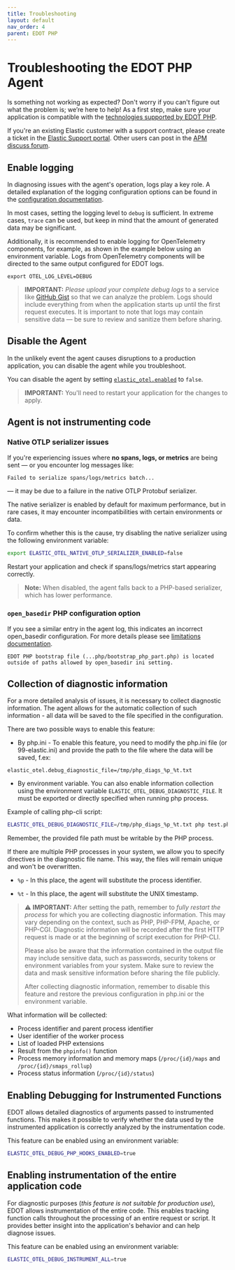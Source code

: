 ```yaml
---
title: Troubleshooting
layout: default
nav_order: 4
parent: EDOT PHP
---
```


# Troubleshooting the EDOT PHP Agent

Is something not working as expected?
Don't worry if you can't figure out what the problem is; we’re here to help!
As a first step, make sure your application is compatible with the [technologies supported by EDOT PHP](./supported-technologies).

If you're an existing Elastic customer with a support contract, please create a ticket in the
[Elastic Support portal](https://support.elastic.co/customers/s/login/).
Other users can post in the [APM discuss forum](https://discuss.elastic.co/c/apm).

## Enable logging

In diagnosing issues with the agent's operation, logs play a key role. A detailed explanation of the logging configuration options can be found in the [configuration documentation](./configuration#logging-configuration).

In most cases, setting the logging level to `debug` is sufficient. In extreme cases, `trace` can be used, but keep in mind that the amount of generated data may be significant.

Additionally, it is recommended to enable logging for OpenTelemetry components, for example, as shown in the example below using an environment variable. Logs from OpenTelemetry components will be directed to the same output configured for EDOT logs.

```
export OTEL_LOG_LEVEL=DEBUG
```

> **IMPORTANT:** _Please upload your complete debug logs_ to a service like [GitHub Gist](https://gist.github.com) so that we can analyze the problem. Logs should include everything from when the application starts up until the first request executes. It is important to note that logs may contain sensitive data — be sure to review and sanitize them before sharing.


## Disable the Agent

In the unlikely event the agent causes disruptions to a production application,
you can disable the agent while you troubleshoot.

You can disable the agent by setting [`elastic_otel.enabled`](./configuration#general-configuration) to `false`.

> **IMPORTANT:** You'll need to restart your application for the changes to apply.


## Agent is not instrumenting code

### Native OTLP serializer issues

If you're experiencing issues where **no spans, logs, or metrics** are being sent — or you encounter log messages like:

```bash
Failed to serialize spans/logs/metrics batch...
```

— it may be due to a failure in the native OTLP Protobuf serializer.

The native serializer is enabled by default for maximum performance, but in rare cases, it may encounter incompatibilities with certain environments or data.

To confirm whether this is the cause, try disabling the native serializer using the following environment variable:

```bash
export ELASTIC_OTEL_NATIVE_OTLP_SERIALIZER_ENABLED=false
```

Restart your application and check if spans/logs/metrics start appearing correctly.

> **Note:** When disabled, the agent falls back to a PHP-based serializer, which has lower performance.


### `open_basedir` PHP configuration option

If you see a similar entry in the agent log, this indicates an incorrect open_basedir configuration.
For more details please see [limitations documentation](./setup/limitations#open_basedir-php-configuration-option).


`EDOT PHP bootstrap file (...php/bootstrap_php_part.php) is located outside of paths allowed by open_basedir ini setting.`

## Collection of diagnostic information

For a more detailed analysis of issues, it is necessary to collect diagnostic information. The agent allows for the automatic collection of such information - all data will be saved to the file specified in the configuration.

There are two possible ways to enable this feature:

- By php.ini - To enable this feature, you need to modify the php.ini file (or 99-elastic.ini) and provide the path to the file where the data will be saved, f.ex:
```
elastic_otel.debug_diagnostic_file=/tmp/php_diags_%p_%t.txt
```

- By environment variable. You can also enable information collection using the environment variable `ELASTIC_OTEL_DEBUG_DIAGNOSTIC_FILE`. It must be exported or directly specified when running php process.

Example of calling php-cli script:
```bash
ELASTIC_OTEL_DEBUG_DIAGNOSTIC_FILE=/tmp/php_diags_%p_%t.txt php test.php
```

Remember, the provided file path must be writable by the PHP process.

If there are multiple PHP processes in your system, we allow you to specify directives in the diagnostic file name. This way, the files will remain unique and won't be overwritten.

- `%p` - In this place, the agent will substitute the process identifier.

- `%t` - In this place, the agent will substitute the UNIX timestamp.

>:warning: **IMPORTANT:** After setting the path, remember to _fully restart the process_ for which you are collecting diagnostic information. This may vary depending on the context, such as PHP, PHP-FPM, Apache, or PHP-CGI. Diagnostic information will be recorded after the first HTTP request is made or at the beginning of script execution for PHP-CLI.
>
>Please also be aware that the information contained in the output file may include sensitive data, such as passwords, security tokens or environment variables from your system. Make sure to review the data and mask sensitive information before sharing the file publicly.
>
>After collecting diagnostic information, remember to disable this feature and restore the previous configuration in php.ini or the environment variable.


What information will be collected:

- Process identifier and parent process identifier
- User identifier of the worker process
- List of loaded PHP extensions
- Result from the `phpinfo()` function
- Process memory information and memory maps (`/proc/{id}/maps` and `/proc/{id}/smaps_rollup`)
- Process status information (`/proc/{id}/status`)

## Enabling Debugging for Instrumented Functions

EDOT allows detailed diagnostics of arguments passed to instrumented functions. This makes it possible to verify whether the data used by the instrumented application is correctly analyzed by the instrumentation code.

This feature can be enabled using an environment variable:

```bash
ELASTIC_OTEL_DEBUG_PHP_HOOKS_ENABLED=true
```


## Enabling instrumentation of the entire application code

For diagnostic purposes (*this feature is not suitable for production use*), EDOT allows instrumentation of the entire code. This enables tracking function calls throughout the processing of an entire request or script. It provides better insight into the application's behavior and can help diagnose issues.

This feature can be enabled using an environment variable:

```bash
ELASTIC_OTEL_DEBUG_INSTRUMENT_ALL=true
```

